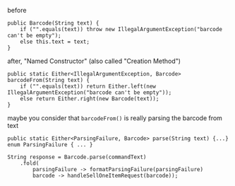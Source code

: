 before
```
public Barcode(String text) {
    if ("".equals(text)) throw new IllegalArgumentException("barcode can't be empty");
    else this.text = text;
}
```

after, "Named Constructor" (also called "Creation Method")
```
public static Either<IllegalArgumentException, Barcode> barcodeFrom(String text) {
    if ("".equals(text)) return Either.left(new IllegalArgumentException("barcode can't be empty"));
    else return Either.right(new Barcode(text));
}
```

maybe you consider that ```barcodeFrom()``` is really parsing the barcode from text

```
public static Either<ParsingFailure, Barcode> parse(String text) {...}
enum ParsingFailure { ... }
```

```
String response = Barcode.parse(commandText)
    .fold(
        parsingFailure -> formatParsingFailure(parsingFailure)
        barcode -> handleSellOneItemRequest(barcode));
```
